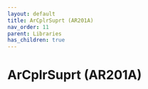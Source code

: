 ```yaml
---
layout: default
title: ArCplrSuprt (AR201A)
nav_order: 11
parent: Libraries
has_children: true
---
```

# ArCplrSuprt (AR201A)
